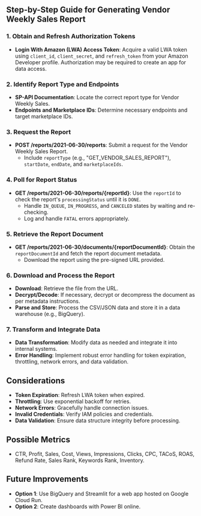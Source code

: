 ## Step-by-Step Guide for Generating Vendor Weekly Sales Report

### 1. Obtain and Refresh Authorization Tokens
- **Login With Amazon (LWA) Access Token**: Acquire a valid LWA token using `client_id`, `client_secret`, and `refresh_token` from your Amazon Developer profile. Authorization may be required to create an app for data access.

### 2. Identify Report Type and Endpoints
- **SP-API Documentation**: Locate the correct report type for Vendor Weekly Sales.
- **Endpoints and Marketplace IDs**: Determine necessary endpoints and target marketplace IDs.

### 3. Request the Report
- **POST /reports/2021-06-30/reports**: Submit a request for the Vendor Weekly Sales Report.
  - Include `reportType` (e.g., "GET_VENDOR_SALES_REPORT"), `startDate`, `endDate`, and `marketplaceIds`.

### 4. Poll for Report Status
- **GET /reports/2021-06-30/reports/{reportId}**: Use the `reportId` to check the report's `processingStatus` until it is `DONE`.
  - Handle `IN_QUEUE`, `IN_PROGRESS`, and `CANCELED` states by waiting and re-checking.
  - Log and handle `FATAL` errors appropriately.

### 5. Retrieve the Report Document
- **GET /reports/2021-06-30/documents/{reportDocumentId}**: Obtain the `reportDocumentId` and fetch the report document metadata.
  - Download the report using the pre-signed URL provided.

### 6. Download and Process the Report
- **Download**: Retrieve the file from the URL.
- **Decrypt/Decode**: If necessary, decrypt or decompress the document as per metadata instructions.
- **Parse and Store**: Process the CSV/JSON data and store it in a data warehouse (e.g., BigQuery).

### 7. Transform and Integrate Data
- **Data Transformation**: Modify data as needed and integrate it into internal systems.
- **Error Handling**: Implement robust error handling for token expiration, throttling, network errors, and data validation.

## Considerations
- **Token Expiration**: Refresh LWA token when expired.
- **Throttling**: Use exponential backoff for retries.
- **Network Errors**: Gracefully handle connection issues.
- **Invalid Credentials**: Verify IAM policies and credentials.
- **Data Validation**: Ensure data structure integrity before processing.

## Possible Metrics
- CTR, Profit, Sales, Cost, Views, Impressions, Clicks, CPC, TACoS, ROAS, Refund Rate, Sales Rank, Keywords Rank, Inventory.

## Future Improvements
- **Option 1**: Use BigQuery and Streamlit for a web app hosted on Google Cloud Run.
- **Option 2**: Create dashboards with Power BI online.